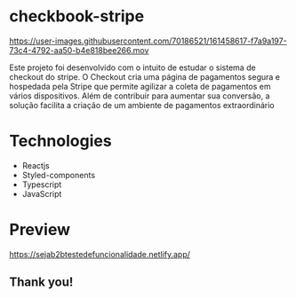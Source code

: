 # checkbook-stripe

https://user-images.githubusercontent.com/70186521/161458617-f7a9a197-73c4-4792-aa50-b4e818bee266.mov

Este projeto foi desenvolvido com o intuito de estudar o sistema de checkout do stripe. O Checkout cria uma página de pagamentos segura e hospedada pela Stripe que permite agilizar a coleta de pagamentos em vários dispositivos. Além de contribuir para aumentar sua conversão, a solução facilita a criação de um ambiente de pagamentos extraordinário


# Technologies

- Reactjs
- Styled-components
- Typescript
- JavaScript

# Preview

https://sejab2btestedefuncionalidade.netlify.app/



## Thank you!
